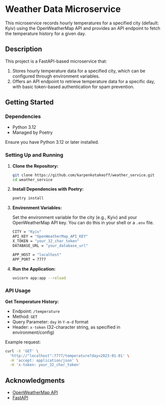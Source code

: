 # Weather Data Microservice

This microservice records hourly temperatures for a specified city (default: Kyiv) using the OpenWeatherMap API and
provides an API endpoint to fetch the temperature history for a given day.

## Description

This project is a FastAPI-based microservice that:

1. Stores hourly temperature data for a specified city, which can be configured through environment variables.
2. Offers an API endpoint to retrieve temperature data for a specific day, with basic token-based authentication for
   spam prevention.

## Getting Started

### Dependencies

* Python 3.12
* Managed by Poetry

Ensure you have Python 3.12 or later installed.

### Setting Up and Running

1. **Clone the Repository:**

   ```bash
   git clone https://github.com/karpenkotakeoff/weather_service.git
   cd weather_service
   ```

2. **Install Dependencies with Poetry:**

   ```bash
   poetry install
   ```

3. **Environment Variables:**

   Set the environment variable for the city (e.g., Kyiv) and your OpenWeatherMap API key. You can do this in your shell
   or a `.env` file.

   ```bash
   CITY = "Kyiv"
   API_KEY = "OpenWeatherMap_API_KEY"
   X_TOKEN = "your_32_char_token"
   DATABASE_URL = "your_database_url"
   
   APP_HOST = "localhost"
   APP_PORT = 7777
   ```

4. **Run the Application:**

   ```bash
   uvicorn app:app --reload
   ```

### API Usage

**Get Temperature History:**

- Endpoint: `/temperature`
- Method: `GET`
- Query Parameter: `day` in `Y-m-d` format
- Header: `x-token` (32-character string, as specified in environment/config)

Example request:

```bash
curl -X 'GET' \
  'http://"localhost":7777/temperature?day=2023-01-01' \
  -H 'accept: application/json' \
  -H 'x-token: your_32_char_token'
```

## Acknowledgments

* [OpenWeatherMap API](https://openweathermap.org/api)
* [FastAPI](https://fastapi.tiangolo.com/)
